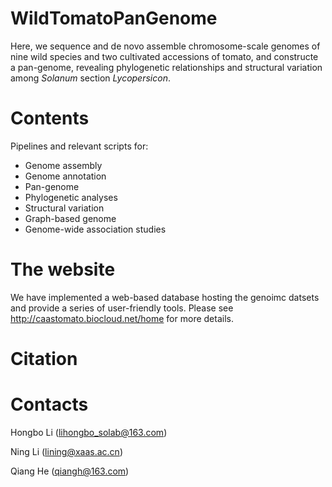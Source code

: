 # WildTomatoPanGenome
Here, we sequence and de novo assemble chromosome-scale genomes of nine wild species and two cultivated accessions of tomato, and constructe a pan-genome, revealing phylogenetic relationships and structural variation among _Solanum_ section _Lycopersicon_.

# Contents

Pipelines and relevant scripts for:

- Genome assembly
- Genome annotation
- Pan-genome
- Phylogenetic analyses
- Structural variation
- Graph-based genome
- Genome-wide association studies

# The website

We have implemented a web-based database hosting the genoimc datsets and provide a series of user-friendly tools. Please see http://caastomato.biocloud.net/home for more details.

# Citation

# Contacts

Hongbo Li (lihongbo_solab@163.com)

Ning Li (lining@xaas.ac.cn)

Qiang He (qiangh@163.com)

